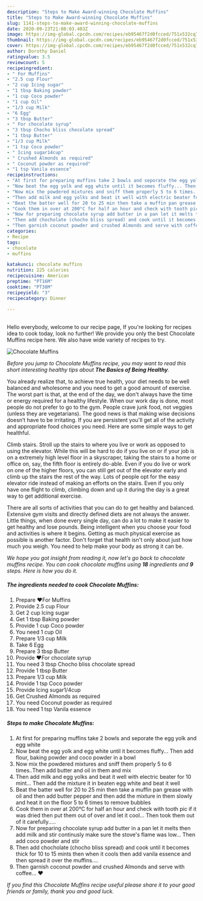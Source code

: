 ```yaml
---
description: "Steps to Make Award-winning Chocolate Muffins"
title: "Steps to Make Award-winning Chocolate Muffins"
slug: 1141-steps-to-make-award-winning-chocolate-muffins
date: 2020-09-23T21:08:03.403Z
image: https://img-global.cpcdn.com/recipes/eb95467f2d0fcced/751x532cq70/chocolate-muffins-recipe-main-photo.jpg
thumbnail: https://img-global.cpcdn.com/recipes/eb95467f2d0fcced/751x532cq70/chocolate-muffins-recipe-main-photo.jpg
cover: https://img-global.cpcdn.com/recipes/eb95467f2d0fcced/751x532cq70/chocolate-muffins-recipe-main-photo.jpg
author: Dorothy Daniel
ratingvalue: 3.5
reviewcount: 5
recipeingredient:
- " For Muffins"
- "2.5 cup Flour"
- "2 cup Icing sugar"
- "1 tbsp Baking powder"
- "1 cup Coco powder"
- "1 cup Oil"
- "1/3 cup Milk"
- "6 Egg"
- "3 tbsp Butter"
- " For chocolate syrup"
- "3 tbsp Chocho bliss chocolate spread"
- "1 tbsp Butter"
- "1/3 cup Milk"
- "1 tsp Coco powder"
- " Icing sugar14cup"
- " Crushed Almonds as required"
- " Coconut powder as required"
- "1 tsp Vanila essence"
recipeinstructions:
- "At first for preparing muffins take 2 bowls and seporate the egg yolk and egg white"
- "Now beat the egg yolk and egg white until it becomes fluffy... Then add flour, baking powder and coco powder in a bowl"
- "Now mix the powdered mixtures and sniff them properly 5 to 6 times..Then add butter and oil in them and mix"
- "Then add milk and egg yolks and beat it well with electric beater for 10 mint... Then add the mixture it in beaten egg white and beat it well"
- "Beat the batter well for 20 to 25 min then take a muffin pan grease with oil and then add butter pepper and then add the mixture in them slowly and heat it on the floor 5 to 6 times to remove bubbles"
- "Cook them in over at 200°C for half an hour and check with tooth pic if it was dried then put them out of over and let it cool... Then took them out of it carefully....."
- "Now for preparing chocolate syrup add butter in a pan let it melts then add milk and stir continusly make sure the stove&#39;s flame was low... Then add coco powder and stir"
- "Then add chocholate (chocho bliss spread) and cook until it becomes thick for 10 to 15 mints then when it cools then add vanila essence and then spread it over the muffins...."
- "Then garnish coconut powder and crushed Almonds and serve with coffee... ❤"
categories:
- Recipe
tags:
- chocolate
- muffins

katakunci: chocolate muffins 
nutrition: 225 calories
recipecuisine: American
preptime: "PT16M"
cooktime: "PT38M"
recipeyield: "3"
recipecategory: Dinner

---
```

<br>
Hello everybody, welcome to our recipe page, If you're looking for recipes idea to cook today, look no further! We provide you only the best Chocolate Muffins recipe here. We also have wide variety of recipes to try.
<br>


![Chocolate Muffins](https://img-global.cpcdn.com/recipes/eb95467f2d0fcced/751x532cq70/chocolate-muffins-recipe-main-photo.jpg)

<i>Before you jump to Chocolate Muffins recipe, you may want to read this short interesting healthy tips about <strong>The Basics of Being Healthy</strong>.</i>

You already realize that, to achieve true health, your diet needs to be well balanced and wholesome and you need to get a good amount of exercise. The worst part is that, at the end of the day, we don't always have the time or energy required for a healthy lifestyle. When our work day is done, most people do not prefer to go to the gym. People crave junk food, not veggies (unless they are vegetarians). The good news is that making wise decisions doesn’t have to be irritating. If you are persistent you'll get all of the activity and appropriate food choices you need. Here are some simple ways to get healthful.

Climb stairs. Stroll up the stairs to where you live or work as opposed to using the elevator. While this will be hard to do if you live on or if your job is on a extremely high level floor in a skyscraper, taking the stairs to a home or office on, say, the fifth floor is entirely do-able. Even if you do live or work on one of the higher floors, you can still get out of the elevator early and climb up the stairs the rest of the way. Lots of people opt for the easy elevator ride instead of making an efforts on the stairs. Even if you only have one flight to climb, climbing down and up it during the day is a great way to get additional exercise. 

There are all sorts of activities that you can do to get healthy and balanced. Extensive gym visits and directly defined diets are not always the answer. Little things, when done every single day, can do a lot to make it easier to get healthy and lose pounds. Being intelligent when you choose your food and activities is where it begins. Getting as much physical exercise as possible is another factor. Don't forget that health isn't only about just how much you weigh. You need to help make your body as strong it can be. 


<i>We hope you got insight from reading it, now let's go back to chocolate muffins recipe. You can cook chocolate muffins using <strong>18</strong> ingredients and <strong>9</strong> steps. Here is how you do it.
</i>

##### The ingredients needed to cook Chocolate Muffins:

1. Prepare  ❤For Muffins
1. Provide 2.5 cup Flour
1. Get 2 cup Icing sugar
1. Get 1 tbsp Baking powder
1. Provide 1 cup Coco powder
1. You need 1 cup Oil
1. Prepare 1/3 cup Milk
1. Take 6 Egg
1. Prepare 3 tbsp Butter
1. Provide  ❤For chocolate syrup
1. You need 3 tbsp Chocho bliss chocolate spread
1. Provide 1 tbsp Butter
1. Prepare 1/3 cup Milk
1. Provide 1 tsp Coco powder
1. Provide  Icing sugar1/4cup
1. Get  Crushed Almonds as required
1. You need  Coconut powder as required
1. You need 1 tsp Vanila essence


##### Steps to make Chocolate Muffins:

1. At first for preparing muffins take 2 bowls and seporate the egg yolk and egg white
1. Now beat the egg yolk and egg white until it becomes fluffy... Then add flour, baking powder and coco powder in a bowl
1. Now mix the powdered mixtures and sniff them properly 5 to 6 times..Then add butter and oil in them and mix
1. Then add milk and egg yolks and beat it well with electric beater for 10 mint... Then add the mixture it in beaten egg white and beat it well
1. Beat the batter well for 20 to 25 min then take a muffin pan grease with oil and then add butter pepper and then add the mixture in them slowly and heat it on the floor 5 to 6 times to remove bubbles
1. Cook them in over at 200°C for half an hour and check with tooth pic if it was dried then put them out of over and let it cool... Then took them out of it carefully.....
1. Now for preparing chocolate syrup add butter in a pan let it melts then add milk and stir continusly make sure the stove&#39;s flame was low... Then add coco powder and stir
1. Then add chocholate (chocho bliss spread) and cook until it becomes thick for 10 to 15 mints then when it cools then add vanila essence and then spread it over the muffins....
1. Then garnish coconut powder and crushed Almonds and serve with coffee... ❤


<i>If you find this Chocolate Muffins recipe useful please share it to your good friends or family, thank you and good luck.</i>
